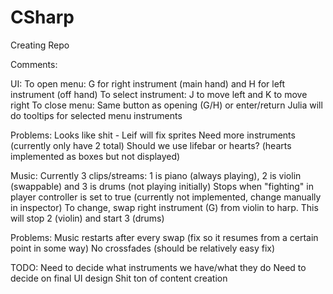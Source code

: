 # CSharp
Creating Repo

Comments:

UI:
To open menu: G for right instrument (main hand) and H for left instrument (off hand)
To select instrument: J to move left and K to move right
To close menu: Same button as opening (G/H) or enter/return
Julia will do tooltips for selected menu instruments

Problems:
Looks like shit - Leif will fix sprites
Need more instruments (currently only have 2 total)
Should we use lifebar or hearts? (hearts implemented as boxes but not displayed)

Music:
Currently 3 clips/streams: 1 is piano (always playing), 2 is violin (swappable) and 3 is drums (not playing initially)
Stops when "fighting" in player controller is set to true (currently not implemented, change manually in inspector)
To change, swap right instrument (G) from violin to harp. This will stop 2 (violin) and start 3 (drums)

Problems:
Music restarts after every swap (fix so it resumes from a certain point in some way)
No crossfades (should be relatively easy fix)

TODO:
Need to decide what instruments we have/what they do
Need to decide on final UI design
Shit ton of content creation

